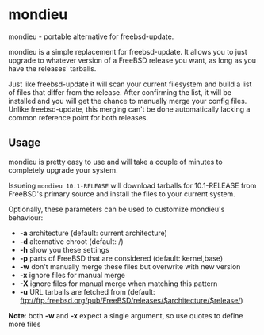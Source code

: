 # mondieu

mondieu - portable alternative for freebsd-update.

mondieu is a simple replacement for freebsd-update. It allows you to just upgrade to whatever version of a FreeBSD release you want, as long as you have the releases' tarballs.

Just like freebsd-update it will scan your current filesystem and build a list of files that differ from the release. After confirming the list, it will be installed and you will get the chance to manually merge your config files. Unlike freebsd-update, this merging can't be done automatically lacking a common reference point for both releases.

## Usage
mondieu is pretty easy to use and will take a couple of minutes to completely upgrade your system.

Issueing ```mondieu 10.1-RELEASE``` will download tarballs for 10.1-RELEASE from FreeBSD's primary source and install the files to your current system.

Optionally, these parameters can be used to customize mondieu's behaviour:

- **-a** architecture (default: current architecture)
- **-d** alternative chroot (default: /)
- **-h** show you these settings
- **-p** parts of FreeBSD that are considered (default: kernel,base)
- **-w** don't manually merge these files but overwrite with new version
- **-x** ignore files for manual merge
- **-X** ignore files for manual merge when matching this pattern
- **-u** URL tarballs are fetched from (default: ftp://ftp.freebsd.org/pub/FreeBSD/releases/$architecture/$release/)

**Note**: both **-w** and **-x** expect a single argument, so use quotes to define more files

### beadm
Combine mondieu with [beadm](https://github.com/vermaden/beadm) to create snapshots of your current filesystem before upgrading. When everything went smoothly, activate the snapshot as you current root filesystem and boot into it or otherwise revert:

```
beadm create myupgrade
beadm mount myupgrade /mnt
mondieu -d /mnt 10.1-RELEASE
beadm umount myupgrade
beadm activate myupgrade
reboot
```

**Note**: this will only work when your root filesystem has been prepared for this. Read beadm's [HOWTO](https://github.com/vermaden/beadm/blob/master/HOWTO.htm) for instructions how you should prepare your filesystem to benefit from beadm.


## ToDo
- check signature of downloaded tarballs
- support for tarballs on the filesystem instead of remote location
- detection of which parts (eg. kernel, base and doc) should be installed

## Known issues
- merging configuration files cannot be done automatically since there is no common reference point for your current release and the one you're upgrading to.
- same goes for deleting deprecated files, there is currently no way of knowing which files can be deleted.

## Contributing

Please help me make this tool better. Send feedback or even a pull request and help improve where you can.
